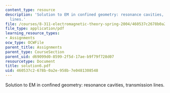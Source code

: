 ```yaml
---
content_type: resource
description: 'Solution to EM in confined geometry: resonance cavities, transmission
  lines.'
file: /courses/8-311-electromagnetic-theory-spring-2004/460537c2678b0a2e958b7e0481308548_solution6.pdf
file_type: application/pdf
learning_resource_types:
- Assignments
ocw_type: OCWFile
parent_title: Assignments
parent_type: CourseSection
parent_uid: d69099d0-8599-2f5d-17ae-b9f79f728d07
resourcetype: Document
title: solution6.pdf
uid: 460537c2-678b-0a2e-958b-7e0481308548
---
```

Solution to EM in confined geometry: resonance cavities, transmission lines.

